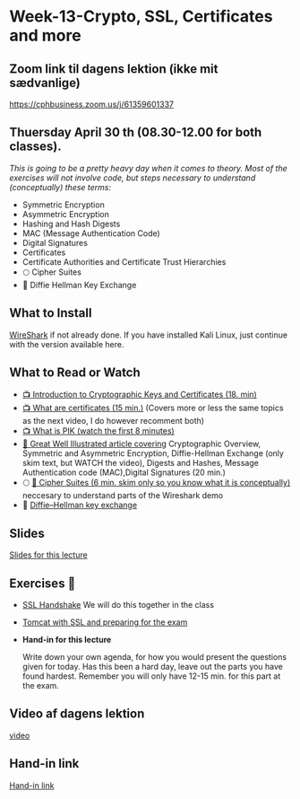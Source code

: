 # Week-13-Crypto, SSL, Certificates and more

## Zoom link til dagens lektion (ikke mit sædvanlige)
https://cphbusiness.zoom.us/j/61359601337

## Thuersday April 30 th (08.30-12.00 for both classes).

_This is going to be a pretty heavy day when it comes to theory. Most of the exercises will not involve code, but steps necessary to understand (conceptually) these terms:_
- Symmetric Encryption
- Asymmetric Encryption
- Hashing and Hash Digests
- MAC (Message Authentication Code)
- Digital Signatures
- Certificates
- Certificate Authorities and Certificate Trust Hierarchies
- :full_moon: Cipher Suites
- :red_circle: Diffie Hellman Key Exchange

## What to Install

[WireShark](https://www.wireshark.org/download.html) if not already done. If you have installed Kali Linux, just continue with the version available here.
    
## What to Read or Watch 
- [:tv: Introduction to Cryptographic Keys and Certificates (18. min)](https://www.youtube.com/watch?v=q9vu6_2r0o4)
- [:tv: What are certificates (15 min.)](https://www.youtube.com/watch?v=LRMBZhdFjDI&t=264s) (Covers more or less the same topics as the next video, I do however recomment both)
- [:tv: What is PIK (watch the first 8 minutes)](https://www.youtube.com/watch?v=5OqgYSXWYQM&t=170s) 
- [:book: Great Well Illustrated article covering](https://www.zytrax.com/tech/survival/encryption.html#dhe) Cryptographic Overview, Symmetric and Asymmetric Encryption, Diffie-Hellman Exchange (only skim text, but WATCH the video), Digests and Hashes, Message Authentication code (MAC),Digital Signatures (20 min.)
- :full_moon: [:book: Cipher Suites (6 min. skim only so you know what it is conceptually)](https://www.jscape.com/blog/cipher-suites) neccesary to understand parts of the Wireshark demo
- :red_circle: [Diffie–Hellman key exchange](https://en.wikipedia.org/wiki/Diffie%E2%80%93Hellman_key_exchange)

## Slides
[Slides for this lecture](https://docs.google.com/presentation/d/1dIj1VgAcpaXk9qMwXRYGovMW50UhwtgFutJ6Gkkgm48/edit?usp=sharing)

## Exercises :memo:
- [SSL Handshake](https://docs.google.com/document/d/13oD_h5fO9i1rIeQaiMxzG54w3q5dc0neL8nPGX2HEdw/edit?usp=sharing) We will do this together in the class
- [Tomcat with SSL and preparing for the exam](https://docs.google.com/document/d/1pY6gbHgAzzMZshgwIhejSZ9ROtQy8dHacci0mdJvdcI/edit?usp=sharing) 
- **Hand-in for this lecture**

  Write down your own agenda, for how you would present the questions given for today. Has this been a hard day, leave out the parts you have found hardest. Remember you will only have 12-15 min. for this part at the exam.
  
## Video af dagens lektion
[video](https://youtu.be/oFmwHs45RY0)
  
## Hand-in link

[Hand-in link](https://docs.google.com/spreadsheets/d/1mtMxx2wJWiG10CCqT4-3AdZoK_p45imczJe9LC9ymJs/edit?usp=sharing)


